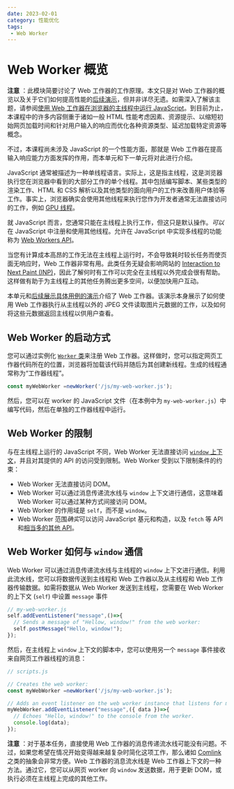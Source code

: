 ```yaml
---
date: 2023-02-01
category: 性能优化
tags:
 - Web Worker
---
```

# Web Worker 概览

**注意** ：此模块简要讨论了 Web 工作器的工作原理。本文只是对 Web 工作器的概览以及关于它们如何提高性能的[后续演示](/web/performance/web-worker-demo)，但并非详尽无遗。如需深入了解该主题，请参阅[使用 Web 工作器在浏览器的主线程中运行 JavaScript](https://web.dev/articles/off-main-thread)。到目前为止，本课程中的许多内容侧重于诸如一般 HTML 性能考虑因素、资源提示、以缩短初始网页加载时间和针对用户输入的响应而优化各种资源类型、延迟加载特定资源等概念。

不过，本课程尚未涉及 JavaScript 的一个性能方面，那就是 Web 工作器在提高输入响应能力方面发挥的作用，而本单元和下一单元将对此进行介绍。

JavaScript 通常被描述为一种单线程语言。实际上，这是指主线程，这是浏览器执行您在浏览器中看到的大部分工作的单个线程。其中包括编写脚本、某些类型的渲染工作、HTML 和 CSS 解析以及其他类型的面向用户的工作来改善用户体验等工作。事实上，浏览器确实会使用其他线程来执行您作为开发者通常无法直接访问的工作，例如 [GPU 线程](https://www.chromium.org/developers/design-documents/gpu-accelerated-compositing-in-chrome/)。

就 JavaScript 而言，您通常只能在主线程上执行工作，但这只是默认操作。*可以*在 JavaScript 中注册和使用其他线程。允许在 JavaScript 中实现多线程的功能称为 [Web Workers API](https://developer.mozilla.org/docs/Web/API/Web_Workers_API/Using_web_workers)。

当您有计算成本高昂的工作无法在主线程上运行时，不会导致耗时较长任务而使页面无响应时，Web 工作器非常有用。此类任务无疑会影响网站的 [Interaction to Next Paint (INP)](https://web.dev/articles/inp)，因此了解何时有工作可以完全在主线程以外完成会很有帮助。这样做有助于为主线程上的其他任务腾出更多空间，以便加快用户互动。

本单元和[后续展示具体用例的演示](/web/performance/web-worker-demo)介绍了 Web 工作器。该演示本身展示了如何使用 Web 工作器执行从主线程以外的 JPEG 文件读取图片元数据的工作，以及如何将这些元数据返回主线程以供用户查看。

## Web Worker 的启动方式

您可以通过实例化 [`Worker` 类](https://developer.mozilla.org/docs/Web/API/Worker)来注册 Web 工作器。这样做时，您可以指定网页工作器代码所在的位置，浏览器将加载该代码并随后为其创建新线程。生成的线程通常称为“工作器线程”。

```javascript
const myWebWorker =newWorker('/js/my-web-worker.js');
```

然后，您可以在 worker 的 JavaScript 文件（在本例中为 `my-web-worker.js`）中编写代码，然后在单独的工作器线程中运行。

## Web Worker 的限制

与在主线程上运行的 JavaScript 不同，Web Worker 无法直接访问 [`window` 上下文](https://developer.mozilla.org/docs/Web/API/Window)，并且对其提供的 API 的访问受到限制。Web Worker 受到以下限制条件的约束：

* Web Worker 无法直接访问 DOM。
* Web Worker 可以通过消息传递流水线与 `window` 上下文进行通信，这意味着 Web Worker 可以通过某种方式间接访问 DOM。
* Web Worker 的作用域是 `self`，而不是 `window`。
* Web Worker 范围*确实*可以访问 JavaScript 基元和构造，以及 `fetch` 等 API 和[相当多的其他 API](https://developer.mozilla.org/docs/Web/API/Web_Workers_API#supported_web_apis)。

## Web Worker 如何与 `window` **通信**

Web Worker 可以通过消息传递流水线与主线程的 `window` 上下文进行通信。利用此流水线，您可以将数据传送到主线程和 Web 工作器以及从主线程和 Web 工作器传输数据。如需将数据从 Web Worker 发送到主线程，您需要在 Web Worker 的上下文 (`self`) 中设置 `message` 事件

```javascript
// my-web-worker.js
self.addEventListener("message",()=>{
  // Sends a message of "Hellow, window!" from the web worker:
  self.postMessage("Hello, window!");
});
```

然后，在主线程上 `window` 上下文的脚本中，您可以使用另一个 `message` 事件接收来自网页工作器线程的消息：

```javascript
// scripts.js

// Creates the web worker:
const myWebWorker =newWorker('/js/my-web-worker.js');

// Adds an event listener on the web worker instance that listens for messages:
myWebWorker.addEventListener("message",({ data })=>{
  // Echoes "Hello, window!" to the console from the worker.
  console.log(data);
});
```

**注意** ：对于基本任务，直接使用 Web 工作器的消息传递流水线可能没有问题。不过，如果您希望在情况开始变得越来越复杂时简化这项工作，那么诸如 [Comlink](https://web.dev/articles/off-main-thread#comlink_making_web_workers_less_work) 之类的抽象会非常方便。Web 工作器的消息流水线是 Web 工作器上下文的一种方法。通过它，您可以从网页 worker 向 `window` 发送数据，用于更新 DOM，或执行必须在主线程上完成的其他工作。